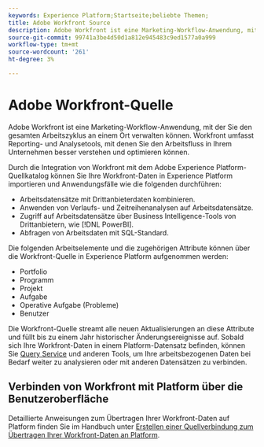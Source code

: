 ```yaml
---
keywords: Experience Platform;Startseite;beliebte Themen;
title: Adobe Workfront Source
description: Adobe Workfront ist eine Marketing-Workflow-Anwendung, mit der Sie den gesamten Arbeitszyklus an einem Ort verwalten können. Workfront umfasst Reporting- und Analysetools, mit denen Sie den Arbeitsfluss in Ihrem Unternehmen besser verstehen und optimieren können.
source-git-commit: 99741a3be4d50d1a812e945483c9ed1577a0a999
workflow-type: tm+mt
source-wordcount: '261'
ht-degree: 3%

---
```


# Adobe Workfront-Quelle

Adobe Workfront ist eine Marketing-Workflow-Anwendung, mit der Sie den gesamten Arbeitszyklus an einem Ort verwalten können. Workfront umfasst Reporting- und Analysetools, mit denen Sie den Arbeitsfluss in Ihrem Unternehmen besser verstehen und optimieren können.

Durch die Integration von Workfront mit dem Adobe Experience Platform-Quellkatalog können Sie Ihre Workfront-Daten in Experience Platform importieren und Anwendungsfälle wie die folgenden durchführen:

* Arbeitsdatensätze mit Drittanbieterdaten kombinieren.
* Anwenden von Verlaufs- und Zeitreihenanalysen auf Arbeitsdatensätze.
* Zugriff auf Arbeitsdatensätze über Business Intelligence-Tools von Drittanbietern, wie [!DNL PowerBI].
* Abfragen von Arbeitsdaten mit SQL-Standard.

Die folgenden Arbeitselemente und die zugehörigen Attribute können über die Workfront-Quelle in Experience Platform aufgenommen werden:

* Portfolio
* Programm
* Projekt 
* Aufgabe
* Operative Aufgabe (Probleme)
* Benutzer

Die Workfront-Quelle streamt alle neuen Aktualisierungen an diese Attribute und füllt bis zu einem Jahr historischer Änderungsereignisse auf. Sobald sich Ihre Workfront-Daten in einem Platform-Datensatz befinden, können Sie [Query Service](../../../query-service/home.md) und anderen Tools, um Ihre arbeitsbezogenen Daten bei Bedarf weiter zu analysieren oder mit anderen Datensätzen zu verbinden.

## Verbinden von Workfront mit Platform über die Benutzeroberfläche

Detaillierte Anweisungen zum Übertragen Ihrer Workfront-Daten auf Platform finden Sie im Handbuch unter [Erstellen einer Quellverbindung zum Übertragen Ihrer Workfront-Daten an Platform](../../tutorials/ui/create/adobe-applications/workfront.md).